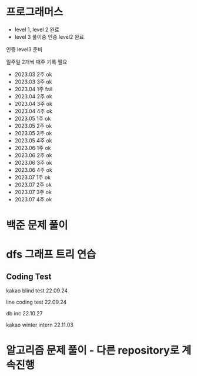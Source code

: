 # 프로그래머스
- level 1, level 2 완료
- level 3 풀이중
인증 level2 완료

인증 level3 준비

일주일 2개씩 매주 기록 필요
- 2023.03 2주 ok
- 2023.03 3주 ok
- 2023.04 1주 fail
- 2023.04 2주 ok
- 2023.04 3주 ok
- 2023.04 4주 ok
- 2023.05 1주 ok
- 2023.05 2주 ok
- 2023.05 3주 ok
- 2023.05 4주 ok
- 2023.06 1주 ok
- 2023.06 2주 ok
- 2023.06 3주 ok
- 2023.06 4주 ok
- 2023.07 1주 ok
- 2023.07 2주 ok
- 2023.07 3주 ok
- 2023.07 4주 ok

# 백준 문제 풀이

# dfs 그래프 트리 연습

## Coding Test

kakao blind test 22.09.24
  
line coding test 22.09.24
  
db inc           22.10.27
  
kakao winter intern 22.11.03

# 알고리즘 문제 풀이 - 다른 repository로 계속진행 